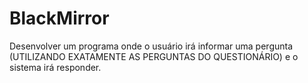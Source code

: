 # BlackMirror
Desenvolver um programa onde o usuário irá informar uma pergunta (UTILIZANDO EXATAMENTE AS PERGUNTAS DO QUESTIONÁRIO) e o sistema irá responder.
